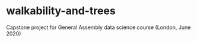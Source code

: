 # walkability-and-trees
Capstone project for General Assembly data science course (London, June 2020)
